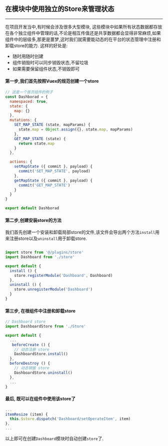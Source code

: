 ## 在模块中使用独立的Store来管理状态
---

在项目开发当中,有时候会涉及很多大型模块, 这些模块中如果所有状态数据都存放在各个独立组件中管理的话,不论是相互传值还是共享数据都会显得非常麻烦,如果组件中的层级多,那更是噩梦,这时我们就需要能动态的在平台的状态管理中注册和卸载store的能力.
这样的好处是:
- 随时用随时创建
- 组件销毁时可以同步销毁状态,不留垃圾
- 如果需要保留组件状态,不销毁即可

#### 第一步,我们首先按照Vuex的规范创建一个store
```js
// 这是一个首页组件的例子
const Dashborad = {
  namespaced: true,
  state: {
    map: {}
  },
  mutations: {
    SET_MAP_STATE (state, mapParams) {
      state.map = Object.assign({}, state.map, mapParams)
    },
    GET_MAP_STATE (state) {
      return state.map
    }
  },

  actions: {
    setMapState ({ commit }, payload) {
      commit('SET_MAP_STATE', payload)
    },
    getMapState ({ commit }, payload) {
      commit('GET_MAP_STATE')
    }
  }
}

export default Dashborad
```

#### 第二步,创建安装store的方法
我们首先创建一个安装和卸载局部store的文件,该文件会导出两个方法```install```用来注册store以及```uninstall```用于卸载store.
```js

import store from '@/plugins/store'
import Dashboard from './store'

export default {
  install () {
    store.registerModule('Dashboard', Dashboard)
  },
  uninstall () {
    store.unregisterModule('Dashboard')
  }
}

```
#### 第三步, 在根组件中注册和卸载store
```js
// Dashboard store
import DashboardStore from './Store'

export default {
  ...
   beforeCreate () {
    // 动态注册 store
    DashboardStore.install()
  },
  beforeDestroy () {
    // 动态销毁 store
    DashboardStore.uninstall()
  },
  ...
}
```

#### 最后, 既可以在组件中使用该store了

```js
...
itemResize (item) {
  this.$store.dispatch('Dashboard/setOperateItem', item)
},
...

```

以上即可在创建```Dashboard```模块时自动创建```store```了.
